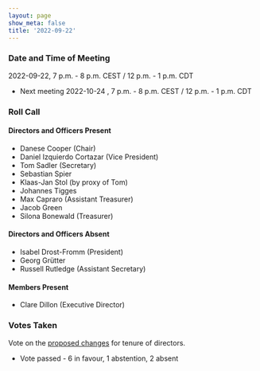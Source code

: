 ```yaml
---
layout: page
show_meta: false
title: '2022-09-22'
---
```


### Date and Time of Meeting

2022-09-22, 7 p.m. - 8 p.m. CEST / 12 p.m. - 1 p.m. CDT

* Next meeting 2022-10-24 , 7 p.m. - 8 p.m. CEST / 12 p.m. - 1 p.m. CDT

### Roll Call

#### Directors and Officers Present

- Danese Cooper (Chair)
- Daniel Izquierdo Cortazar (Vice President)
- Tom Sadler (Secretary)
- Sebastian Spier
- Klaas-Jan Stol (by proxy of Tom)
- Johannes Tigges
- Max Capraro (Assistant Treasurer)
- Jacob Green
- Silona Bonewald (Treasurer)

#### Directors and Officers Absent

- Isabel Drost-Fromm (President)
- Georg Grütter
- Russell Rutledge (Assistant Secretary)

#### Members Present

- Clare Dillon (Executive Director)

### Votes Taken

Vote on the [proposed changes](https://docs.google.com/document/d/109XWFL_MypH9V2gMd8my0YFzxOQkwJTF/edit) for tenure of directors.
- Vote passed - 6 in favour, 1 abstention, 2 absent